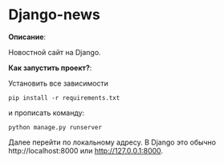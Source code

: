# Django-news
 **Описание**:  

Новостной сайт на Django.

 **Как запустить проект?**: 
 
  Установить все зависимости
  
 ```
 pip install -r requirements.txt
```

и прописать команду:
 ```
python manage.py runserver
```
Далее перейти по локальному адресу. В Django это обычно http://localhost:8000 или http://127.0.0.1:8000. 


